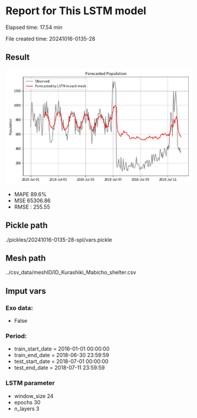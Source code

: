 
# Report for This LSTM model 
Elapsed time: 17.54 min

File created time: 20241016-0135-28

## Result 
<img src="20241016-0135-28.png" width='600'/>

- MAPE	89.6%
- MSE 	65306.86
- RMSE : 255.55

## Pickle path
./pickles/20241016-0135-28-spl/vars.pickle

## Mesh path
../csv_data/meshID/ID_Kurashiki_Mabicho_shelter.csv

## Imput vars

### Exo data:
- False

### Period:
- train_start_date    = 2016-01-01 00:00:00
- train_end_date      = 2018-06-30 23:59:59
- test_start_date     = 2018-07-01 00:00:00  
- test_end_date       = 2018-07-11 23:59:59

### LSTM parameter
- window_size	24
- epochs	30
- n_layers	3


